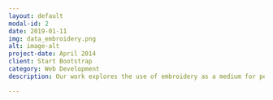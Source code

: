 ```yaml
---
layout: default
modal-id: 2
date: 2019-01-11
img: data_embroidery.png
alt: image-alt
project-date: April 2014
client: Start Bootstrap
category: Web Development
description: Our work explores the use of embroidery as a medium for personal data representation. Personal physicalization is at the intersection of personal visualization and physicalization. More precisely, personal physicalization uses tangible objects to represent data in a personal context. This unique design space inspired us to explore alternative mediums to integrate data with personal artifacts, as well as facilitate the exploration of a multi-sensory data encoding. We first developed a workflow for authoring embroidered physicalizations. Then, we used this process to create an embroidered blanket based on text message data. https://vimeo.com/290331608 Poster Submission to VIS 2018 - Honorable Mention (http://ieeevis.org/year/2018/info/awards/best-poster-awards)

---
```

